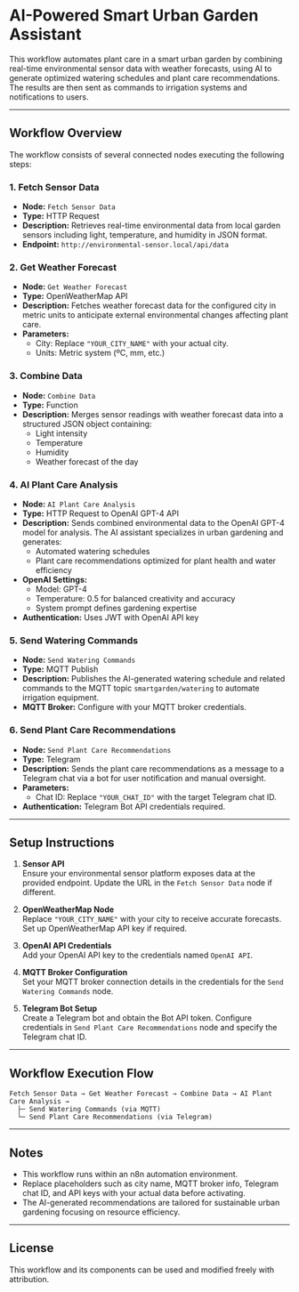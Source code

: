 # AI-Powered Smart Urban Garden Assistant

This workflow automates plant care in a smart urban garden by combining real-time environmental sensor data with weather forecasts, using AI to generate optimized watering schedules and plant care recommendations. The results are then sent as commands to irrigation systems and notifications to users.

---

## Workflow Overview

The workflow consists of several connected nodes executing the following steps:

### 1. Fetch Sensor Data  
- **Node:** `Fetch Sensor Data`  
- **Type:** HTTP Request  
- **Description:** Retrieves real-time environmental data from local garden sensors including light, temperature, and humidity in JSON format.  
- **Endpoint:** `http://environmental-sensor.local/api/data`

### 2. Get Weather Forecast  
- **Node:** `Get Weather Forecast`  
- **Type:** OpenWeatherMap API  
- **Description:** Fetches weather forecast data for the configured city in metric units to anticipate external environmental changes affecting plant care.  
- **Parameters:**  
  - City: Replace `"YOUR_CITY_NAME"` with your actual city.  
  - Units: Metric system (ºC, mm, etc.)

### 3. Combine Data  
- **Node:** `Combine Data`  
- **Type:** Function  
- **Description:** Merges sensor readings with weather forecast data into a structured JSON object containing:  
  - Light intensity  
  - Temperature  
  - Humidity  
  - Weather forecast of the day

### 4. AI Plant Care Analysis  
- **Node:** `AI Plant Care Analysis`  
- **Type:** HTTP Request to OpenAI GPT-4 API  
- **Description:** Sends combined environmental data to the OpenAI GPT-4 model for analysis. The AI assistant specializes in urban gardening and generates:  
  - Automated watering schedules  
  - Plant care recommendations optimized for plant health and water efficiency  
- **OpenAI Settings:**  
  - Model: GPT-4  
  - Temperature: 0.5 for balanced creativity and accuracy  
  - System prompt defines gardening expertise  
- **Authentication:** Uses JWT with OpenAI API key  

### 5. Send Watering Commands  
- **Node:** `Send Watering Commands`  
- **Type:** MQTT Publish  
- **Description:** Publishes the AI-generated watering schedule and related commands to the MQTT topic `smartgarden/watering` to automate irrigation equipment.  
- **MQTT Broker:** Configure with your MQTT broker credentials.

### 6. Send Plant Care Recommendations  
- **Node:** `Send Plant Care Recommendations`  
- **Type:** Telegram  
- **Description:** Sends the plant care recommendations as a message to a Telegram chat via a bot for user notification and manual oversight.  
- **Parameters:**  
  - Chat ID: Replace `"YOUR_CHAT_ID"` with the target Telegram chat ID.  
- **Authentication:** Telegram Bot API credentials required.

---

## Setup Instructions

1. **Sensor API**  
   Ensure your environmental sensor platform exposes data at the provided endpoint. Update the URL in the `Fetch Sensor Data` node if different.

2. **OpenWeatherMap Node**  
   Replace `"YOUR_CITY_NAME"` with your city to receive accurate forecasts. Set up OpenWeatherMap API key if required.

3. **OpenAI API Credentials**  
   Add your OpenAI API key to the credentials named `OpenAI API`.

4. **MQTT Broker Configuration**  
   Set your MQTT broker connection details in the credentials for the `Send Watering Commands` node.

5. **Telegram Bot Setup**  
   Create a Telegram bot and obtain the Bot API token. Configure credentials in `Send Plant Care Recommendations` node and specify the Telegram chat ID.

---

## Workflow Execution Flow

```
Fetch Sensor Data → Get Weather Forecast → Combine Data → AI Plant Care Analysis → 
  ├─ Send Watering Commands (via MQTT)
  └─ Send Plant Care Recommendations (via Telegram)
```

---

## Notes

- This workflow runs within an n8n automation environment.
- Replace placeholders such as city name, MQTT broker info, Telegram chat ID, and API keys with your actual data before activating.
- The AI-generated recommendations are tailored for sustainable urban gardening focusing on resource efficiency.

---

## License

This workflow and its components can be used and modified freely with attribution.
